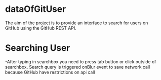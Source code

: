 # dataOfGitUser
The aim of the project is to provide an interface to search for users on GitHub using the GitHub REST API.
# Searching User
-After typing in searchbox you need to press tab button or click outside of searchbox. Search query is triggered onBlur event to save network call because GitHub have restrictions on api call
